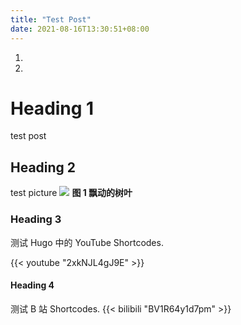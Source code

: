 ```yaml
---
title: "Test Post"
date: 2021-08-16T13:30:51+08:00
---
```


1.
2.
# Heading 1
test post
## Heading 2

test picture
![](https://imgns.oss-cn-beijing.aliyuncs.com/img/20210816155347.gif)
**图 1 飘动的树叶**

### Heading 3

测试 Hugo 中的 YouTube Shortcodes.

{{< youtube "2xkNJL4gJ9E" >}}



#### Heading 4

测试 B 站 Shortcodes.
{{< bilibili  "BV1R64y1d7pm" >}}

